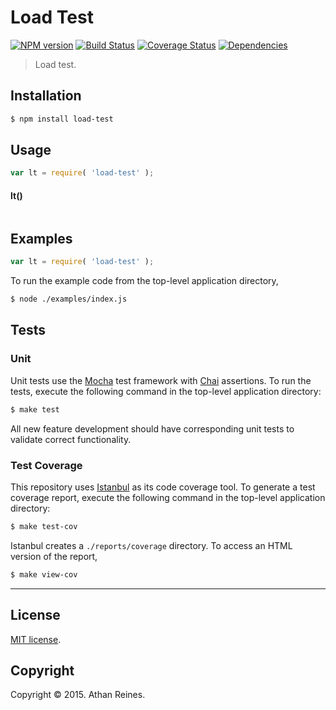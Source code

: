 Load Test
===
[![NPM version][npm-image]][npm-url] [![Build Status][travis-image]][travis-url] [![Coverage Status][codecov-image]][codecov-url] [![Dependencies][dependencies-image]][dependencies-url]

> Load test.


## Installation

``` bash
$ npm install load-test
```


## Usage

``` javascript
var lt = require( 'load-test' );
```

#### lt()


``` javascript

```


## Examples

``` javascript
var lt = require( 'load-test' );
```

To run the example code from the top-level application directory,

``` bash
$ node ./examples/index.js
```


## Tests

### Unit

Unit tests use the [Mocha](http://mochajs.org/) test framework with [Chai](http://chaijs.com) assertions. To run the tests, execute the following command in the top-level application directory:

``` bash
$ make test
```

All new feature development should have corresponding unit tests to validate correct functionality.


### Test Coverage

This repository uses [Istanbul](https://github.com/gotwarlost/istanbul) as its code coverage tool. To generate a test coverage report, execute the following command in the top-level application directory:

``` bash
$ make test-cov
```

Istanbul creates a `./reports/coverage` directory. To access an HTML version of the report,

``` bash
$ make view-cov
```


---
## License

[MIT license](http://opensource.org/licenses/MIT).


## Copyright

Copyright &copy; 2015. Athan Reines.


[npm-image]: http://img.shields.io/npm/v/load-test.svg
[npm-url]: https://npmjs.org/package/load-test

[travis-image]: http://img.shields.io/travis/kgryte/load-test/master.svg
[travis-url]: https://travis-ci.org/kgryte/load-test

[codecov-image]: https://img.shields.io/codecov/c/github/kgryte/load-test/master.svg
[codecov-url]: https://codecov.io/github/kgryte/load-test?branch=master

[dependencies-image]: http://img.shields.io/david/kgryte/load-test.svg
[dependencies-url]: https://david-dm.org/kgryte/load-test

[dev-dependencies-image]: http://img.shields.io/david/dev/kgryte/load-test.svg
[dev-dependencies-url]: https://david-dm.org/dev/kgryte/load-test

[github-issues-image]: http://img.shields.io/github/issues/kgryte/load-test.svg
[github-issues-url]: https://github.com/kgryte/load-test/issues

